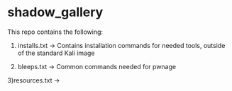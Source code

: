 # shadow_gallery

This repo contains the following:

1) installs.txt
-> Contains installation commands for needed tools, outside of the standard Kali image

2) bleeps.txt
-> Common commands needed for pwnage

3)resources.txt
-> 

